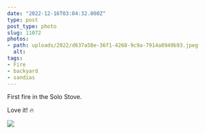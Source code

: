 ```yaml
---
date: "2022-12-16T03:04:32.000Z"
type: post 
post_type: photo
slug: 11072
photos: 
- path: uploads/2022/d637a58e-36f1-4268-9c9a-7914a8949b93.jpeg
  alt: 
tags: 
- Fire
- backyard
- sandias
---
```

First fire in the Solo Stove. 

Love it! 🔥


![](/uploads/2022/d637a58e-36f1-4268-9c9a-7914a8949b93.jpeg)
